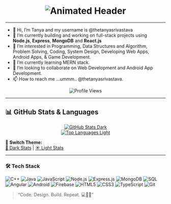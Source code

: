 <h1 align="center">
  <img src="https://readme-typing-svg.herokuapp.com?size=32&color=FF0000&center=true&vCenter=true&width=650&speed=40&lines=Hi+%F0%9F%91%8B%2C+I%27m+Tanya+Srivastava;Software+Developer;Software+Engineer;C%2B%2B+%7C+Java+%7C+JavaScript+%7C+MERN+Stack;DSA+%7C+System+Design;Web+Developer+%7C+Full+Stack+Developer;Fitness+%26+Dance+Enthusiast" alt="Animated Header" />
</h1>


---
- 👋 Hi, I’m Tanya and my username is @thetanyasrivastava
- 🔭 I’m currently building and working on full-stack projects using **Node.js**, **Express**, **MongoDB** and **React.js**
- 👀 I’m interested in Programming, Data Structures and Algorithm, Problem Solving, Coding, System Design, Developing Web Apps, Android Apps, & Game Development.
- 🌱 I’m currently learning MERN stack.
- 💞️ I’m looking to collaborate on Web Development and Android App Development.
- 📫 How to reach me ...ummm.. @thetanyasrivastava.

 <p align="center">
  <img src="https://komarev.com/ghpvc/?username=thetanyasrivastava&label=PROFILE+VIEWS" alt="Profile Views" />
</p>

---

## 📊 GitHub Stats & Languages

<p align="center">
  <!-- Dark theme -->
  <a href="https://github.com/thetanyasrivastava?tab=repositories&q=&type=&language=&sort=">
    <img src="https://github-readme-stats.vercel.app/api?username=thetanyasrivastava&show_icons=true&theme=tokyonight" alt="GitHub Stats Dark" />
  </a>
  <br/>
  <!-- Light theme -->
  <a href="https://github-readme-stats.vercel.app/api?username=thetanyasrivastava&show_icons=true&theme=default">
    <img src="https://github-readme-stats.vercel.app/api/top-langs/?username=thetanyasrivastava&layout=compact&theme=default" alt="Top Languages Light" />
  </a>
</p>

🔄 **Switch Theme:**  
[🌙 Dark Stats](https://github-readme-stats.vercel.app/api?username=thetanyasrivastava&show_icons=true&theme=tokyonight) | [☀️ Light Stats](https://github-readme-stats.vercel.app/api?username=thetanyasrivastava&show_icons=true&theme=default)

---

### 🛠️ Tech Stack

![C++](https://img.shields.io/badge/-C++-00599C?style=flat-square&logo=c)
![Java](https://img.shields.io/badge/-Java-007396?style=flat-square&logo=java)
![JavaScript](https://img.shields.io/badge/-JavaScript-black?style=flat-square&logo=javascript)
![Node.js](https://img.shields.io/badge/-Node.js-339933?style=flat-square&logo=node.js)
![Express.js](https://img.shields.io/badge/-Express.js-black?style=flat-square&logo=express)
![MongoDB](https://img.shields.io/badge/-MongoDB-4DB33D?style=flat-square&logo=mongodb)
![SQL](https://img.shields.io/badge/-SQL-4479A1?style=flat-square&logo=mysql)
![Angular](https://img.shields.io/badge/-Angular-DD0031?style=flat-square&logo=angular)
![Android](https://img.shields.io/badge/-Android-3DDC84?style=flat-square&logo=android)
![Firebase](https://img.shields.io/badge/-Firebase-FFCA28?style=flat-square&logo=firebase)
![HTML5](https://img.shields.io/badge/-HTML5-E34F26?style=flat-square&logo=html5)
![CSS3](https://img.shields.io/badge/-CSS3-1572B6?style=flat-square&logo=css3)
![TypeScript](https://img.shields.io/badge/-TypeScript-3178C6?style=flat-square&logo=typescript)
![Git](https://img.shields.io/badge/-Git-F05032?style=flat-square&logo=git)


> “Code. Design. Build. Repeat. 💻💃✨”

<!---
 ### 📊 GitHub Stats
 
![Tanya's GitHub stats](https://github-readme-stats.vercel.app/api?username=thetanyasrivastava&show_icons=true&theme=radical)
--->


<!---
thetanyasrivastava/thetanyasrivastava is a ✨ special ✨ repository because its `README.md` (this file) appears on your GitHub profile.
You can click the Preview link to take a look at your changes.
--->
